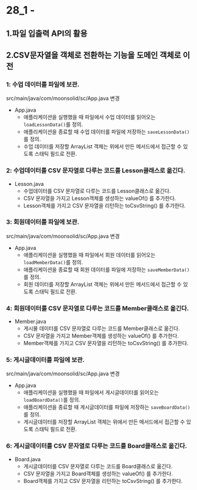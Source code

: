 # 28_1  -

## 1.파일 입출력 API의 활용 

## 2.CSV문자열을 객체로 전환하는 기능을 도메인 객체로 이전 

 

###  1: 수업 데이터를 파일에 보관.

src/main/java/com/moonsolid/sc/App.java 변경

- App.java
    - 애플리케이션을 실행했을 때 파일에서 수업 데이터를 읽어오는 `loadLessonData()`를 정의.
    - 애플리케이션을 종료할 때 수업 데이터를 파일에 저장하는 `saveLessonData()`를 정의.
    - 수업 데이터를 저장할 ArrayList 객체는 위에서 만든 메서드에서 접근할 수 있도록 스태틱 필드로 전환.

###  2: 수업데이터를 CSV 문자열로 다루는 코드를 Lesson클래스로 옮긴다.  

- Lesson.java
  - 수업데이터를 CSV 문자열로 다루는 코드를 Lesson클래스로 옮긴다.  
  - CSV 문자열을 가지고 Lesson객체를 생성하는 valueOf() 를 추가한다.
  - Lesson객체를 가지고 CSV 문자열을 리턴하는 toCsvString() 를 추가한다.



###  3: 회원데이터를 파일에 보관.

src/main/java/com/moonsolid/sc/App.java 변경

- App.java
  - 애플리케이션을 실행했을 때 파일에서 회원 데이터를 읽어오는 `loadMemberData()`를 정의.
  - 애플리케이션을 종료할 때 회원 데이터를 파일에 저장하는 `saveMemberData()`를 정의.
  - 회원 데이터를 저장할 ArrayList 객체는 위에서 만든 메서드에서 접근할 수 있도록 스태틱 필드로 전환.

###  4: 회원데이터를 CSV 문자열로 다루는 코드를 Member클래스로 옮긴다.  

- Member.java
  - 게시물 데이터를 CSV 문자열로 다루는 코드를 Member클래스로 옮긴다.  
  - CSV 문자열을 가지고 Member객체를 생성하는 valueOf() 를 추가한다.
  - Member객체를 가지고 CSV 문자열을 리턴하는 toCsvString() 를 추가한다.

###  5: 게시글데이터를 파일에 보관.

src/main/java/com/moonsolid/sc/App.java 변경

- App.java
  - 애플리케이션을 실행했을 때 파일에서 게시글데이터를 읽어오는 `loadBoardData()`를 정의.
  - 애플리케이션을 종료할 때 게시글데이터를 파일에 저장하는 `saveBoardData()`를 정의.
  - 게시글데이터를 저장할 ArrayList 객체는 위에서 만든 메서드에서 접근할 수 있도록 스태틱 필드로 전환.

###  6: 게시글데이터를 CSV 문자열로 다루는 코드를 Board클래스로 옮긴다.  

- Board.java
  - 게시글데이터를 CSV 문자열로 다루는 코드를 Board클래스로 옮긴다.  
  - CSV 문자열을 가지고 Board객체를 생성하는 valueOf() 를 추가한다.
  - Board객체를 가지고 CSV 문자열을 리턴하는 toCsvString() 를 추가한다.





